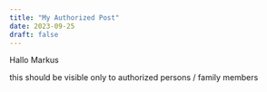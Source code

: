 ```yaml
---
title: "My Authorized Post"
date: 2023-09-25
draft: false
---
```


Hallo Markus

this should be visible only to authorized persons / family members


